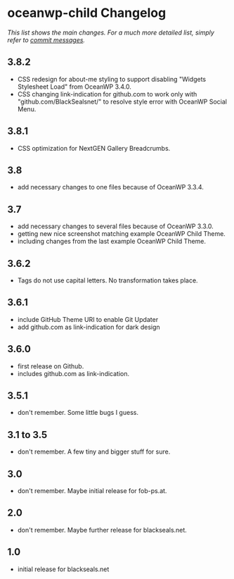 oceanwp-child Changelog
=======================

_This list shows the main changes. For a much more detailed list, simply refer to [commit messages](https://github.com/BlackSealsnet/oceanwp-child/commits/main)._

3.8.2
-----
- CSS redesign for about-me styling to support disabling "Widgets Stylesheet Load" from OceanWP 3.4.0.
- CSS changing link-indication for github.com to work only with "github.com/BlackSealsnet/" to resolve style error with OceanWP Social Menu.

3.8.1
-----
- CSS optimization for NextGEN Gallery Breadcrumbs.

3.8
-----
- add necessary changes to one files because of OceanWP 3.3.4.

3.7
-----
- add necessary changes to several files because of OceanWP 3.3.0.
- getting new nice screenshot matching example OceanWP Child Theme.
- including changes from the last example OceanWP Child Theme.

3.6.2
-----
- Tags do not use capital letters. No transformation takes place.

3.6.1
-----
- include GitHub Theme URI to enable Git Updater
- add github.com as link-indication for dark design

3.6.0
-----
- first release on Github.
- includes github.com as link-indication.

3.5.1
-----
- don't remember. Some little bugs I guess.

3.1 to 3.5
----------
- don't remember. A few tiny and bigger stuff for sure.

3.0
---
- don't remember. Maybe initial release for fob-ps.at.

2.0
---
- don't remember. Maybe further release for blackseals.net.

1.0
---
- initial release for blackseals.net
